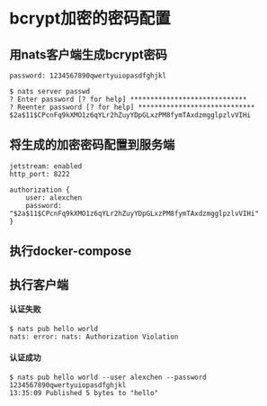 # bcrypt加密的密码配置

## 用nats客户端生成bcrypt密码
```azure
password: 1234567890qwertyuiopasdfghjkl
    
$ nats server passwd
? Enter password [? for help] *****************************
? Reenter password [? for help] *****************************
$2a$11$CPcnFq9kXMO1z6qYLr2hZuyYDpGLxzPM8fymTAxdzmgglpzlvVIHi
```

## 将生成的加密密码配置到服务端
```azure
jetstream: enabled
http_port: 8222

authorization {
    user: alexchen
    password: "$2a$11$CPcnFq9kXMO1z6qYLr2hZuyYDpGLxzPM8fymTAxdzmgglpzlvVIHi"
}
```

## 执行docker-compose

## 执行客户端

#### 认证失败
```azure
$ nats pub hello world
nats: error: nats: Authorization Violation
```
#### 认证成功
```azure
$ nats pub hello world --user alexchen --password 1234567890qwertyuiopasdfghjkl
13:35:09 Published 5 bytes to "hello"
```
